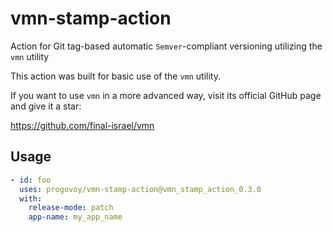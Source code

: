 # vmn-stamp-action
Action for Git tag-based automatic `Semver`-compliant versioning utilizing the `vmn` utility    

This action was built for basic use of the `vmn` utility. 

If you want to use `vmn` in a more advanced way, visit its official GitHub page and give it a star:

https://github.com/final-israel/vmn

## Usage
```yaml
- id: foo
  uses: progovoy/vmn-stamp-action@vmn_stamp_action_0.3.0
  with:
    release-mode: patch
    app-name: my_app_name
 ```
 
